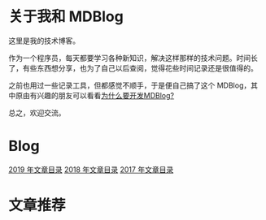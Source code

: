 # 关于我和 MDBlog

这里是我的技术博客。

作为一个程序员，每天都要学习各种新知识，解决这样那样的技术问题。时间长了，有些东西想分享，也为了自己以后查阅，觉得花些时间记录还是很值得的。

之前也用过一些记录工具，但都感觉不顺手，于是便自己搞了这个 MDBlog，其中原由有兴趣的朋友可以看看[为什么要开发MDBlog?](/blog/2017/12/为什么要开发mdblog.md)

总之，欢迎交流。

# Blog

[2019 年文章目录](blog/2019/index.md)
[2018 年文章目录](blog/2018/index.md)
[2017 年文章目录](blog/2017/index.md)

# 文章推荐
